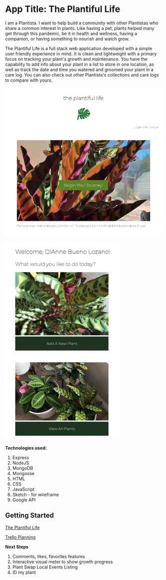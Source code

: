 # App Title: The Plantiful Life

I am a Plantista. I want to help build a community with other Plantistas who share a common interest in plants. Like having a pet, plants helped many get through this pandemic, be it in health and wellness, having a companion, or having something to nourish and watch grow. 

The Plantiful Life is a full stack web application developed with a simple user friendly experience in mind. It is clean and lightweight with a primary focus on tracking your plant's growth and maintenance. You have the capability to add info about your plant in a list to store in one location, as well as track the date and time you watered and groomed your plant in a care log. You can also check out other Plantista's collections and care logs to compare with yours. 

![alt text](theplantiful_life_spg.jpeg)

![alt text](theplantiful_life_hp.jpeg)

**Technologies used:** 
1. Express
2. NodeJS
3. MongoDB
4. Mongoose
5. HTML
6. CSS
7. JavaScript
8. Sketch - for wireframe
9. Google API


## Getting Started 
[The Plantiful Life](https://the-plantiful-life.herokuapp.com/)

[Trello Planning](https://trello.com/b/RUvHgZfg/project-2-the-plantiful-life)


**Next Steps**

1. Comments, likes, favorites features 
2. Interactive visual meter to show growth progress
3. Plant Swap Local Events Listing
4. ID my plant





